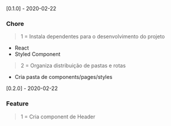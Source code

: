[0.1.0] - 2020-02-22 

### Chore
> 1 = Instala dependentes para o desenvolvimento do projeto
- React
- Styled Component

> 2 = Organiza distribuição de pastas e rotas 
- Cria pasta de components/pages/styles

[0.2.0] - 2020-02-22 

### Feature
> 1 = Cria component de Header